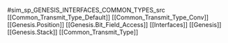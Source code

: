 #sim_sp_GENESIS_INTERFACES_COMMON_TYPES_src
[[Common_Transmit_Type_Default]]
[[Common_Transmit_Type_Conv]]
[[Genesis.Position]]
[[Genesis.Bit_Field_Access]]
[[Interfaces]]
[[Genesis]]
[[Genesis.Stack]]
[[Common_Transmit_Type]]
